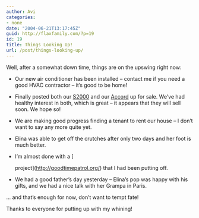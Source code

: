 ```yaml
---
author: Avi
categories:
- none
date: "2004-06-21T13:17:45Z"
guid: http://flaxfamily.com/?p=19
id: 19
title: Things Looking Up!
url: /post/things-looking-up/
---
```

Well, after a somewhat down time, things are on the upswing right now:

  * Our new air conditioner has been installed &#8211; contact me if you need a good HVAC contractor &#8211; it&#8217;s good to be home!
  * Finally posted both our [S2000](http://s2k.aviflax.com/) and our [Accord](http://baltimore.craigslist.org/car/34251282.html) up for sale. We&#8217;ve had healthy interest in both, which is great &#8211; it appears that they will sell soon. We hope so!
  * We are making good progress finding a tenant to rent our house &#8211; I don&#8217;t want to say any more quite yet.
  * Elina was able to get off the crutches after only two days and her foot is much better.
  * I&#8217;m almost done with a [
  
    project](http://goodtimepatrol.org/) that I had been putting off.
  * We had a good father&#8217;s day yesterday &#8211; Elina&#8217;s pop was happy with his gifts, and we had a nice talk with her Grampa in Paris.

&#8230; and that&#8217;s enough for now, don&#8217;t want to tempt fate!

Thanks to everyone for putting up with my whining!